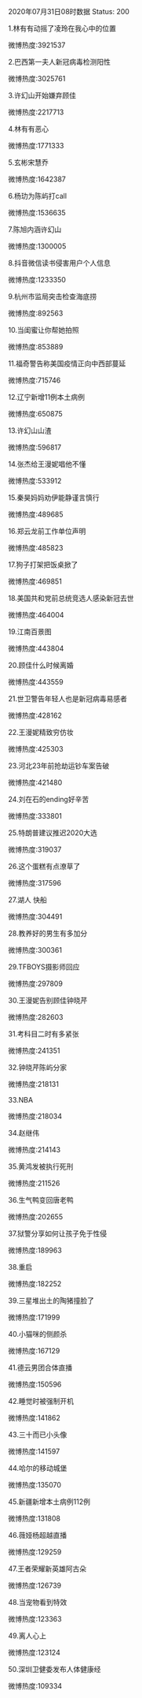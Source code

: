 2020年07月31日08时数据
Status: 200

1.林有有动摇了凌玲在我心中的位置

微博热度:3921537

2.巴西第一夫人新冠病毒检测阳性

微博热度:3025761

3.许幻山开始嫌弃顾佳

微博热度:2217713

4.林有有恶心

微博热度:1771333

5.玄彬宋慧乔

微博热度:1642387

6.杨玏为陈屿打call

微博热度:1536635

7.陈旭内涵许幻山

微博热度:1300005

8.抖音微信读书侵害用户个人信息

微博热度:1233350

9.杭州市监局突击检查海底捞

微博热度:892563

10.当闺蜜让你帮她拍照

微博热度:853889

11.福奇警告称美国疫情正向中西部蔓延

微博热度:715746

12.辽宁新增11例本土病例

微博热度:650875

13.许幻山山渣

微博热度:596817

14.张杰给王漫妮唱他不懂

微博热度:533912

15.秦昊妈妈劝伊能静谨言慎行

微博热度:489685

16.郑云龙前工作单位声明

微博热度:485823

17.狗子打架把饭桌掀了

微博热度:469851

18.美国共和党前总统竞选人感染新冠去世

微博热度:464004

19.江南百景图

微博热度:443804

20.顾佳什么时候离婚

微博热度:443559

21.世卫警告年轻人也是新冠病毒易感者

微博热度:428162

22.王漫妮精致穷仿妆

微博热度:425303

23.河北23年前抢劫运钞车案告破

微博热度:421480

24.刘在石的ending好辛苦

微博热度:333801

25.特朗普建议推迟2020大选

微博热度:319037

26.这个蛋糕有点潦草了

微博热度:317596

27.湖人 快船

微博热度:304491

28.教养好的男生有多加分

微博热度:300361

29.TFBOYS摄影师回应

微博热度:297809

30.王漫妮告别顾佳钟晓芹

微博热度:282603

31.考科目二时有多紧张

微博热度:241351

32.钟晓芹陈屿分家

微博热度:218131

33.NBA

微博热度:218034

34.赵继伟

微博热度:214143

35.黄鸿发被执行死刑

微博热度:211526

36.生气鸭变回唐老鸭

微博热度:202655

37.狱警分享如何让孩子免于性侵

微博热度:189963

38.重启

微博热度:182252

39.三星堆出土的陶猪撞脸了

微博热度:171999

40.小猫咪的侧颜杀

微博热度:167129

41.德云男团合体直播

微博热度:150596

42.睡觉时被强制开机

微博热度:141862

43.三十而已小头像

微博热度:141597

44.哈尔的移动城堡

微博热度:135070

45.新疆新增本土病例112例

微博热度:131808

46.薇娅杨超越直播

微博热度:129259

47.王者荣耀新英雄阿古朵

微博热度:126739

48.当宠物看到特效

微博热度:123363

49.离人心上

微博热度:123124

50.深圳卫健委发布人体健康经

微博热度:109334

